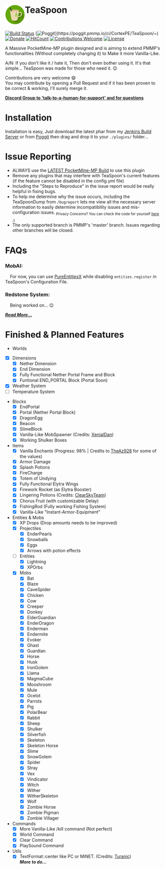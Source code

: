 <h1>TeaSpoon<img src="https://raw.githubusercontent.com/CortexPE/stuff/master/TeaSpoonLogo.png" height="64" width="64" align="left"></img></h1>
<br />

[![Build Status](http://cortexpe.xyz:8080/job/TeaSpoon/badge/icon)](http://cortexpe.xyz:8080/job/TeaSpoon/) [![Poggit](https://poggit.pmmp.io/ci.shield/CortexPE/TeaSpoon/~)](https://poggit.pmmp.io/ci/CortexPE/TeaSpoon/~) [![Donate](https://img.shields.io/badge/donate-PayPal-yellow.svg?style=flat-square)](https://www.paypal.com/cgi-bin/webscr?cmd=_s-xclick&hosted_button_id=MABFZPDR8F5UG) [![HitCount](http://hits.dwyl.io/CortexPE/TeaSpoon.svg)](http://hits.dwyl.io/CortexPE/TeaSpoon) [![Contributions Welcome](https://img.shields.io/badge/contributions-welcome-brightgreen.svg?style=flat-square)](https://github.com/CortexPE/TeaSpoon/pulls) [![License](https://img.shields.io/badge/License-GNU%20AGPL%20v3-brightgreen.svg?style=flat-square)](https://github.com/CortexPE/TeaSpoon/blob/master/LICENSE)

A Massive PocketMine-MP plugin designed and is aiming to extend PMMP's functionalities (Without completely changing it) to Make it more Vanilla-Like.

A/N: If you don't like it / hate it, Then don't even bother using it. It's that simple... TeaSpoon was made for those who need it. :wink:

Contributions are very welcome :smile:<br />You may contribute by opening a Pull Request and if it has been proven to be correct & working, I'll surely merge it.

__[Discord Group to 'talk-to-a-human-for-support' and for questions](https://discordapp.com/invite/7y8WM4F)__
 
# Installation
Installation is easy, Just download the latest phar from my [Jenkins Build Server](http://cortexpe.xyz:8080/job/TeaSpoon/lastSuccessfulBuild/artifact/TeaSpoon.phar) or from [Poggit](https://poggit.pmmp.io/ci/CortexPE/TeaSpoon/~) then drag and drop it to your ```./plugins/``` folder...

# Issue Reporting
 - ALWAYS use the [LATEST PocketMine-MP Build](https://jenkins.pmmp.io/job/PocketMine-MP/lastSuccessfulBuild/artifact/) to use this plugin
 - Remove any plugins that may interfere with TeaSpoon's current features (if the feature cannot be disabled in the config.yml file)
 - Including the "Steps to Reproduce" in the issue report would be really helpful in fixing bugs.
 - To help me determine why the issue occurs, including the TeaSpoonDump from ```/bugreport``` lets me view all the necessary server information to easily determine incompatibility issues and mis-configuration issues. <sub>Privacy Concerns? You can check the code for yourself <a href="https://github.com/CortexPE/TeaSpoon/blob/master/src/CortexPE/commands/BugReportCommand.php">here</a> ;)</sub>
 - The only supported branch is PMMP's 'master' branch. Issues regarding other branches will be closed.
# FAQs
### MobAI:
&nbsp;&nbsp;&nbsp;&nbsp;For now, you can use [PureEntitiesX](https://github.com/RevivalPMMP/PureEntitiesX) while disabling ```entities.register``` in TeaSpoon's Configuration File.
### Redstone System:
&nbsp;&nbsp;&nbsp;&nbsp;Being worked on... :wink:

***[Read More...](https://github.com/CortexPE/TeaSpoon/wiki#faqs)***

# Finished & Planned Features
 - Worlds
  - [X] Dimensions
    - [X] Nether Dimension
    - [X] End Dimension
    - [X] Fully Functional Nether Portal Frame and Block
    - [X] Funtional END_PORTAL Block (Portal Soon)
  - [X] Weather System
  - [ ] Temperature System
 - Blocks
   <!-- - [X] EnderChests (Already Implemented by PMMP) -->
   - [X] EndPortal
   - [X] Portal (Nether Portal Block)
   - [X] DragonEgg
   - [X] Beacon
   - [X] SlimeBlock
   - [X] Vanilla-Like MobSpawner (Credits: [XenialDan](https://github.com/thebigsmileXD))
   - [X] Working Shulker Boxes
 - Items
   - [X] Vanilla Enchants (Progress: 98% | Credits to [TheAz928](https://github.com/TheAz928) for some of the values)
   - [X] Armor Damage
   - [X] Splash Potions
   - [X] FireCharge
   - [X] Totem of Undying
   - [X] Fully Functional Elytra Wings
   - [X] Firework Rocket (as Elytra Booster)
   - [X] Lingering Potions (Credits: [ClearSkyTeam](https://github.com/ClearSkyTeam))
   - [X] Chorus Fruit (with customizable Delay)
   - [X] FishingRod (Fully working Fishing System)
   - [X] Vanilla-Like "Instant-Armor-Equipment"
 - Entities & Mobs
   - [X] XP Drops (Drop amounts needs to be improved)
   - [X] Projectiles
     - [X] EnderPearls
     - [X] Snowballs
     - [X] Eggs
     - [X] Arrows with potion effects
   - [ ] Entities
     - [X] Lightning
     - [X] XPOrbs
   - [X] Mobs
     - [X] Bat
     - [X] Blaze
     - [X] CaveSpider
     - [X] Chicken
     - [X] Cow
     - [X] Creeper
     - [X] Donkey
     - [X] ElderGuardian
     - [X] EnderDragon
     - [X] Enderman
     - [X] Endermite
     - [X] Evoker
     - [X] Ghast
     - [X] Guardian
     - [X] Horse
     - [X] Husk
     - [X] IronGolem
     - [X] Llama
     - [X] MagmaCube
     - [X] Mooshroom
     - [X] Mule
     - [X] Ocelot
     - [X] Parrots
     - [X] Pig
     - [X] PolarBear
     - [X] Rabbit
     - [X] Sheep
     - [X] Shulker
     - [X] Silverfish
     - [X] Skeleton
     - [X] Skeleton Horse
     - [X] Slime
     - [X] SnowGolem
     - [X] Spider
     - [X] Stray
     - [X] Vex
     - [X] Vindicator
     - [X] Witch
     - [X] Wither
     - [X] WitherSkeleton
     - [X] Wolf
     - [X] Zombie Horse
     - [X] Zombie Pigman
     - [X] Zombie Villager
 - Commands
   - [X] More Vanilla-Like /kill command (Not perfect)
   - [X] World Command
   - [X] Clear Command
   - [X] PlaySound Command
 - Utils
   - [X] TextFormat::center like PC or MiNET. (Credits: [Turanic](https://github.com/TuranicTeam/Turanic))
<br />***More to do...***
